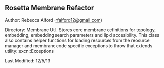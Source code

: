 Rosetta Membrane Refactor
-----
Author: Rebecca Alford (rfalford12@gmail.com)

Directory: Membrane Util. Stores core membrane definitions for topology, embedding, embedding search parameters and lipid accesibility. This class also contains helper functions for loading resources from the reosurce manager and membrane code specific exceptions to throw that extends utility::excn::Exceptions

Last Modified: 12/5/13
